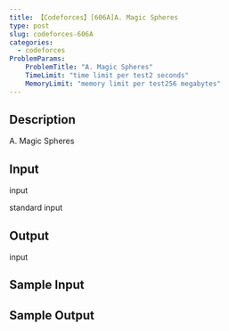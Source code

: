 ```yaml
---
title: 【Codeforces】[606A]A. Magic Spheres
type: post
slug: codeforces-606A
categories:
  - codeforces
ProblemParams:
    ProblemTitle: "A. Magic Spheres"
    TimeLimit: "time limit per test2 seconds"
    MemoryLimit: "memory limit per test256 megabytes"
---
```


## Description

A. Magic Spheres

## Input

input

standard input

## Output

input

## Sample Input



## Sample Output


